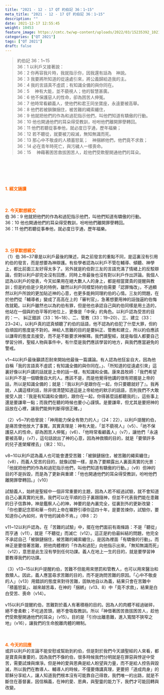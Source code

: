 ```yaml
---
title: "2021 - 12 - 17 QT 約伯記 36：1~15"
meta_title: "2021 - 12 - 17 QT 約伯記 36：1~15"
description: ""
date: 2021-12-17 12:55:45
weight: 10453
feature_image: https://cmtc.tw/wp-content/uploads/2022/03/15235392_10211799862337740_180693556567566654_o-1.webp
categories: ["QT 2021"]
tags: ["QT 2021"]
draft: false
---
```


<blockquote>約伯記 36：1~15<br />
36：1 以利戶又接著說：<br />
36：2 你再容我片時，我就指示你，因我還有話為　神說。<br />
36：3 我要將所知道的從遠處引來，將公義歸給造我的主。<br />
36：4 我的言語真不虛謊；有知識全備的與你同在。<br />
36：5 　神有大能，並不藐視人；他的智慧甚廣。<br />
36：6 他不保護惡人的性命，卻為困苦人伸冤。<br />
36：7 他時常看顧義人，使他們和君王同坐寶座，永遠要被高舉。<br />
36：8 他們若被鎖鍊捆住，被苦難的繩索纏住，<br />
36：9 他就把他們的作為和過犯指示他們，叫他們知道有驕傲的行動。<br />
36：10 他也開通他們的耳朵得受教訓，吩咐他們離開罪孽轉回。<br />
36：11 他們若聽從事奉他，就必度日亨通，歷年福樂；<br />
36：12 若不聽從，就要被刀殺滅，無知無識而死。<br />
36：13 那心中不敬虔的人積蓄怒氣；　神捆綁他們，他們竟不求救；<br />
36：14 必在青年時死亡，與污穢人一樣喪命。<br />
36：15 　神藉著困苦救拔困苦人，趁他們受欺壓開通他們的耳朵。</blockquote><br />
&nbsp;<br />
<br />
&nbsp;<br />
<br />
<span style="color: #ff6600;"><strong>1. </strong><strong>經文誦讀</strong></span><br />
<br />
<span style="color: #ff6600;"><strong> </strong></span><br />
<br />
<span style="color: #ff6600;"><strong>2. 今天默想</strong><strong>經文<br />
</strong></span>伯 36：9 他就把他們的作為和過犯指示他們，叫他們知道有驕傲的行動。<br />
36：10 他也開通他們的耳朵得受教訓，吩咐他們離開罪孽轉回。<br />
36：11 他們若聽從事奉他，就必度日亨通，歷年福樂。<br />
<br />
&nbsp;<br />
<br />
<span style="color: #ff6600;"><strong>3. 分享默想經文<br />
</strong></span>（1）伯 36~37章是以利戶最後的陳述，與之前發言的重點不同，是這裏沒有引用約伯的發言，而是想要為神辯護。有些學者認為以利戶不管在輔導、傾聽、神學上，都比前面三友好得太多了。另外就是約伯對三友的言語充滿了情緒上的反駁辯論，但對以利戶卻完全沒有回應，同時上帝最後也沒有對以利戶作出評論。我個人認為以利戶的發表，今天如果用在絕大數人人的身上，都是相當寶貴的提醒與教訓；但是約伯是少見的特例，雖然以利戶同樣堅持約伯需要「認罪悔改」，不過顯然以利戶所說的更加貼近神的心意，也更多能夠同理約伯的心情。三友的問題，在於他們從「輔導者」變成了高高在上的「審判官」，急著想要用神的話強逼約伯悔改就範。以利戶雖然也以為約伯有罪，但是他也承認自己與約伯同樣是用土造的，他站在一個與約伯平等的地位上，更像是「中保」的角色。以利戶認為受苦的目的：一、 糾正錯誤（33：16~18）、二、管教（33：19~20）、三、建立（33：23~24）。以利戶真的認真傾聽了約伯的話語，他不認為約伯犯了什麼大罪，但約伯頑固的態度是不對的。神給人苦難的目的是要糾正、管教和建立，所以約伯應該以謙卑的態度去接受，而不是不斷要求神解釋。我們讀聖經，就是每個人都要自己學習分辨，聖經人物與事件中，有什麼是我們應該學習的地方，與我們應當避免的警戒。<br />
<br />
v1~4以利戶最後籲請忍耐來開始他最後一篇講論。有人認為他狂妄自大，因為他自稱「我的言語真不虛謊；有知識全備的與你同在。」、「所知道的從遠處引來」這裏好像以利戶講的話就是上帝的話一樣，有知識和全備。康來昌牧師：「我們希望以利戶不是一個驕傲自大的人。應該不是，而是他覺得他講的很有把握是上帝的話，所以是知識全備的；就是：『我以利戶是跟你在一起，你只要聽就好了』。我再說，人講這樣的話，除非很清楚知道這是上帝給他的默示的話語，否則我們不大敢接受人說：『我是有知識和全備的，跟你在一起，你得甚麼話都聽我的』，這些事上還是要謙卑一點；而我們在聽的時候也要小心謹慎。是要謙卑，但尤其是要把神的話放在心裡，讓我們能夠判斷得很正確。」<br />
<br />
（2）v5~7約伯曾說：「神用能力保全有勢力的人」（24：22），以利戶提醒約伯，是痛苦使他放大了事實。其實真理是：神有大能，「並不藐視人」（v5）、「祂不保護惡人的性命，卻為困苦人伸冤」（v6）、「他時常看顧義人」（v7），讓他們「永遠要被高舉」（v7），這句話說出了神的心意，因為神救贖的目的，就是「要領許多的兒子進榮耀裡去」（來2：10）。<br />
<br />
v8~10以利戶認為義人也可能會遭受苦難：「被鎖鏈捆住，被苦難的繩索纏住」（v8），而義人受苦的目的，就像試驗一樣，是為了要顯露出人裏面真實的光景：「他就把他們的作為和過犯指示他們，叫他們知道有驕傲的行動。」（v9）但神的目的不是拆毀，而是為了更新與重建：「他也開通他們的耳朵得受教訓，吩咐他們離開罪孽轉回。」（v10）<br />
<br />
試驗義人，始終是聖經中一個非常重要的主題，因為人若不經過試驗，就不會知道自己心裏真實的光景。我們可以在平順的日子裏跟隨神，但並不代表我們能在患難的日子信靠神，神是鑑察人心的神，神要的是內裏完全，從裏到外的更新改變：「你也要記念耶和華－你的上帝在曠野引導你這四十年，是要苦煉你，試驗你，要知道你心內如何，肯守他的誡命不肯。」（申8：2）<br />
<br />
v11~12以利戶認為，在「苦難的試驗」中，擺在他們面前有兩條路：不是「聽從」而亨通（v11），就是「不聽從」而滅亡（v12）。這正是約伯最糾結的問題，他完全不承認自己「被鎖鏈捆住，被苦難的繩索纏住」，是因為裡面「有驕傲的行動」。而神正是要借著苦難，把他肉體裡的「作為和過犯」向他指示出來。「無知無識而死」（v12），意思是此生沒有學到任何功課。義人在地上一生的目的，就是要學習神要教導我們的功課。<br />
<br />
（3）v13~15以利戶提醒約伯，苦難不但能用來懲罰和管教人，也可以用來醫治和救贖人。因此，義人應當尋求苦難的目的，而不是詢問苦難的原因。「心中不敬虔的人」（v13）用錯誤的態度來對待苦難，固執地自以為義，結果只會在苦難中「積蓄怒氣」、越來越苦毒，在神的「捆綁」（v13、8）中「竟不求救」，結果是白白受苦、喪命（v14）。<br />
<br />
v15以利戶提醒約伯，苦難對於義人有著積極的目的。因為人的肉體不經過破碎，絕不會柔軟；不吃過苦頭，絕不會吸取教訓。所以「神借著困苦救拔困苦人，趁他們受欺壓開通他們的耳朵」（v15）。目的是「引你出離患難，進入寬闊不狹窄之地」（v16），讓我們的生命脫離肉體的轄制。<br />
<br />
&nbsp;<br />
<br />
<span style="color: #ff6600;"><strong>4. 今天的回應<br />
</strong></span>或許以利戶的言論不能安慰或幫助到約伯，但是對於我們今天讀聖經的人來看，都是寶貴與重要的，因為我們不像約伯，很多時候我們分明就是在罪惡與悖逆中受苦，需要試煉與煉淨。但是神的愛與恩典是給人盼望與力量，而不是給人控告與毀滅，所以我們在教導人、輔導人的時候，不僅要傳講真理，更要把「道成肉身」的耶穌分享給人，讓人知道我們根本沒有可能靠自己得救，我們唯一的出路，就是不斷住在基督裏，因信稱義，在神的愛、恩典，與聖靈的能力下，我們才可能回轉與改變。<br />
<br />
&nbsp;<br />
<br />
&nbsp;
        